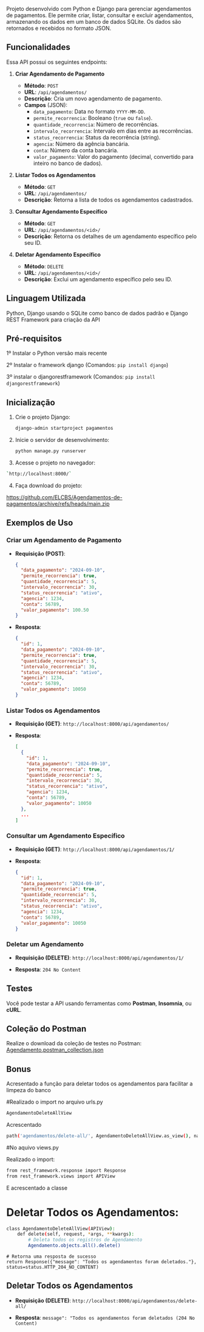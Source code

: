 
Projeto desenvolvido com Python e Django para gerenciar agendamentos de pagamentos. Ele permite criar, listar, consultar e excluir agendamentos, armazenando os dados em um banco de dados SQLite. Os dados são retornados e recebidos no formato JSON.


## Funcionalidades

Essa API possui os seguintes endpoints:

1. **Criar Agendamento de Pagamento**
    - **Método**: `POST`
    - **URL**: `/api/agendamentos/`
    - **Descrição**: Cria um novo agendamento de pagamento.
    - **Campos** (JSON):
        - `data_pagamento`: Data no formato `YYYY-MM-DD`.
        - `permite_recorrencia`: Booleano (`true` ou `false`).
        - `quantidade_recorrencia`: Número de recorrências.
        - `intervalo_recorrencia`: Intervalo em dias entre as recorrências.
        - `status_recorrencia`: Status da recorrência (string).
        - `agencia`: Número da agência bancária.
        - `conta`: Número da conta bancária.
        - `valor_pagamento`: Valor do pagamento (decimal, convertido para inteiro no banco de dados).

2. **Listar Todos os Agendamentos**
    - **Método**: `GET`
    - **URL**: `/api/agendamentos/`
    - **Descrição**: Retorna a lista de todos os agendamentos cadastrados.

3. **Consultar Agendamento Específico**
    - **Método**: `GET`
    - **URL**: `/api/agendamentos/<id>/`
    - **Descrição**: Retorna os detalhes de um agendamento específico pelo seu ID.

4. **Deletar Agendamento Específico**
    - **Método**: `DELETE`
    - **URL**: `/api/agendamentos/<id>/`
    - **Descrição**: Exclui um agendamento específico pelo seu ID.

## Linguagem Utilizada 

Python, Django usando o SQLite como banco de dados padrão e Django REST Framework para criação da API


## Pré-requisitos

1º Instalar o Python versão mais recente

2º Instalar o framework django (Comandos: ```pip install django```)

3º instalar o djangorestframework (Comandos: ```pip install djangorestframework```)

## Inicialização

1. Crie o projeto Django:
    ```bash
    django-admin startproject pagamentos
    ```
2. Inicie o servidor de desenvolvimento:
    ```bash
    python manage.py runserver
    ```
3. Acesse o projeto no navegador:
 ```bash
 `http://localhost:8000/`
```
4. Faça download do projeto:

https://github.com/ELCBS/Agendamentos-de-pagamentos/archive/refs/heads/main.zip


## Exemplos de Uso

### Criar um Agendamento de Pagamento

- **Requisição (POST)**:

    ```json
    {
      "data_pagamento": "2024-09-10",
      "permite_recorrencia": true,
      "quantidade_recorrencia": 5,
      "intervalo_recorrencia": 30,
      "status_recorrencia": "ativo",
      "agencia": 1234,
      "conta": 56789,
      "valor_pagamento": 100.50
    }
    ```

- **Resposta**:

    ```json
    {
      "id": 1,
      "data_pagamento": "2024-09-10",
      "permite_recorrencia": true,
      "quantidade_recorrencia": 5,
      "intervalo_recorrencia": 30,
      "status_recorrencia": "ativo",
      "agencia": 1234,
      "conta": 56789,
      "valor_pagamento": 10050
    }
    ```

### Listar Todos os Agendamentos

- **Requisição (GET)**: `http://localhost:8000/api/agendamentos/`

- **Resposta**:

    ```json
    [
      {
        "id": 1,
        "data_pagamento": "2024-09-10",
        "permite_recorrencia": true,
        "quantidade_recorrencia": 5,
        "intervalo_recorrencia": 30,
        "status_recorrencia": "ativo",
        "agencia": 1234,
        "conta": 56789,
        "valor_pagamento": 10050
      },
      ...
    ]
    ```

### Consultar um Agendamento Específico

- **Requisição (GET)**: `http://localhost:8000/api/agendamentos/1/`

- **Resposta**:

    ```json
    {
      "id": 1,
      "data_pagamento": "2024-09-10",
      "permite_recorrencia": true,
      "quantidade_recorrencia": 5,
      "intervalo_recorrencia": 30,
      "status_recorrencia": "ativo",
      "agencia": 1234,
      "conta": 56789,
      "valor_pagamento": 10050
    }
    ```

### Deletar um Agendamento

- **Requisição (DELETE)**: `http://localhost:8000/api/agendamentos/1/`

- **Resposta**: `204 No Content`

## Testes

Você pode testar a API usando ferramentas como **Postman**, **Insomnia**, ou **cURL**.

## Coleção do Postman

Realize o download da coleção de testes no Postman: [Agendamento.postman_collection.json](Agendamento.postman_collection.json)

## Bonus

Acresentado a função para deletar todos os agendamentos para facilitar a limpeza do banco

#Realizado o import no arquivo urls.py 
```bash
AgendamentoDeleteAllView
 ```

Acrescentado  

```bash
path('agendamentos/delete-all/', AgendamentoDeleteAllView.as_view(), name='agendamento-delete-all')
 ```
     
#No aquivo views.py 

Realizado o import:
```bash
from rest_framework.response import Response
from rest_framework.views import APIView
 ```
E acrescentado a classe

# Deletar Todos os Agendamentos:
```bash
class AgendamentoDeleteAllView(APIView):
    def delete(self, request, *args, **kwargs):
        # Deleta todos os registros de Agendamento
        Agendamento.objects.all().delete()
 ```
    # Retorna uma resposta de sucesso
    return Response({"message": "Todos os agendamentos foram deletados."}, status=status.HTTP_204_NO_CONTENT)

## Deletar Todos os Agendamentos

- **Requisição (DELETE)**: `http://localhost:8000/api/agendamentos/delete-all/`

- **Resposta**: `message": "Todos os agendamentos foram deletados (204 No Content)`

